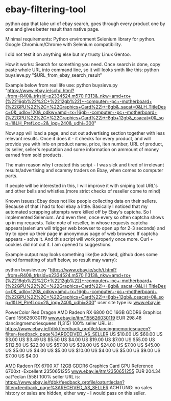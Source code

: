 # ebay-filtering-tool
python app that take url of ebay search, goes through every product one by one and gives better result than native page.

Minimal requirements:
Python environment
Selenium library for python.
Google Chromium/Chrome with Selenium compatibility.

I did not test it on anything else but my trusty Linux Gentoo.

How it works:
Search for something you need.
Once search is done, copy paste whole URL into command line, so it will looks smth like this:
python buysieve.py "$URL_from_ebay_search_result"

Example below from real life use:
python buysieve.py "https://www.ebay.ie/sch/i.html?_from=R40&_trksid=p2334524.m570.l1313&_nkw=amd+rx+(%2216gb%22%2C+%2212gb%22)+-computer+-pc+-motherboard+(%22GPU%22%2C+%22Graphics+Card%22)+-8gb&_sacat=0&LH_TitleDesc=0&_udlo=120&_odkw=amd+rx+16gb+-computer+-pc+-motherboard+(%22GPU%22%2C+%22Graphics+Card%22)+-8gb+12gb&_osacat=0&_sop=1&LH_PrefLoc=2&_ipg=240&_udhi=300"

Now app will load a page, and cut out advertising section together with less relevant results.
Once it does it - it checks for every product, and will provide you with info on product name, price, iten number, URL of product, its seller, seller's reputation and some information on ammount of money earned from sold products.

The main reason why I created this script - I was sick and tired of irrelevant results/advertising and scammy traders on Ebay, when comes to computer parts.

If people will be interested in this, I will improve it with sniping tool URL's and other bells and whistles.(more strict checks of reseller come to mind)

Known issues:
Ebay does not like people collecting data on their sellers. Because of that i had to fool ebay a little. Basically I noticed that my automated scrapping attempts were killed off by Ebay's captcha. So I implemented Selenium. And even then, once every so often captcha shows up in my requests.
Take note of reseller, in whose requests captcha appears(selenium will trigger web browser to open up for 2-3 seconds) and try to open up their page in anonymous page of web browser. If captcha appears - solve it. And this script will work properly once more.
Curl + cookies did not cut it. I am opened to suggestions.


Example output may looks something like(be advised, github does some weird formatting of stuff below, so result may warry):

 python buysieve.py "https://www.ebay.ie/sch/i.html?_from=R40&_trksid=p2334524.m570.l1313&_nkw=amd+rx+(%2216gb%22%2C+%2212gb%22)+-computer+-pc+-motherboard+(%22GPU%22%2C+%22Graphics+Card%22)+-8gb&_sacat=0&LH_TitleDesc=0&_udlo=120&_odkw=amd+rx+16gb+-computer+-pc+-motherboard+(%22GPU%22%2C+%22Graphics+Card%22)+-8gb+12gb&_osacat=0&_sop=1&LH_PrefLoc=2&_ipg=240&_udhi=300" 
user site type is:  www.ebay.ie


PowerColor Red Dragon AMD Radeon RX 6800 OC 16GB GDDR6 Graphics Card 155626030119 www.ebay.ie/itm/155626030119
EUR 298.48
dancingmemoriesqueen (1,315) 100%
seller URL is:  https://www.ebay.ie/fdbk/feedback_profile/dancingmemoriesqueen?filter=feedback_page%3ARECEIVED_AS_SELLER
US $10.00  US $60.00  US $3.00  US $3.49  US $5.50  US $4.00  US $19.00  US $7.00  US $55.00  US $112.50  US $22.00  US $57.00  US $39.00  US $24.00  US $7.00  US $45.00  US $5.00  US $4.00  US $5.00  US $10.00  US $4.00  US $5.00  US $9.00  US $7.00  US $4.00  

AMD Radeon RX 6700 XT 12GB GDDR6 Graphics Card GPU Reference 6700xt -Excellent 2350651255 www.ebay.ie/itm/2350651255
EUR 204.34
oat*eclan (558) 100%
seller URL is:  https://www.ebay.ie/fdbk/feedback_profile/oaturtleclan?filter=feedback_page%3ARECEIVED_AS_SELLER
ACHTUNG: no sales history or sales are hidden, either way - I would pass on this seller.

